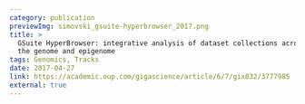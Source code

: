 ```yaml
--- 
category: publication
previewImg: simovski_gsuite-hyperbrowser_2017.png
title: >
  GSuite HyperBrowser: integrative analysis of dataset collections across 
  the genome and epigenome
tags: Genomics, Tracks
date: 2017-04-27
link: https://academic.oup.com/gigascience/article/6/7/gix032/3777985
external: true
---
```

